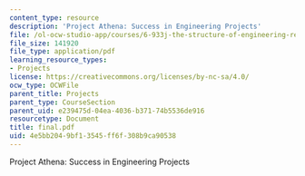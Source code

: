 ```yaml
---
content_type: resource
description: 'Project Athena: Success in Engineering Projects'
file: /ol-ocw-studio-app/courses/6-933j-the-structure-of-engineering-revolutions-fall-2001/4e5bb2049bf13545ff6f308b9ca90538_final.pdf
file_size: 141920
file_type: application/pdf
learning_resource_types:
- Projects
license: https://creativecommons.org/licenses/by-nc-sa/4.0/
ocw_type: OCWFile
parent_title: Projects
parent_type: CourseSection
parent_uid: e239475d-04ea-4036-b371-74b5536de916
resourcetype: Document
title: final.pdf
uid: 4e5bb204-9bf1-3545-ff6f-308b9ca90538
---
```

Project Athena: Success in Engineering Projects